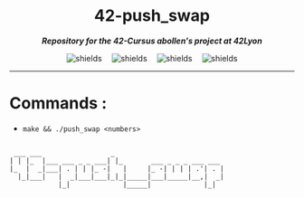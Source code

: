 <h1 align="center" id="title">42-push_swap</h1>

**_<p id="description" align="center"> Repository for the 42-Cursus abollen's project at 42Lyon </p>_**

<div align="center">
  <div style="display: flex; justify-content: space-between; width: 60%; max-width: 600px;">
    <img src="https://img.shields.io/github/languages/code-size/xhemylus/42-push_swap" alt="shields">
    <img src="https://img.shields.io/github/languages/count/xhemylus/42-push_swap" alt="shields">
    <img src="https://img.shields.io/github/languages/top/xhemylus/42-push_swap" alt="shields">
    <img src="https://img.shields.io/github/last-commit/xhemylus/42-push_swap" alt="shields">
  </div>
</div>

***

# Commands :

* ``make && ./push_swap <numbers>``

```                                                                                                         
                                                     
 ___ ___                 _                           
| | |_  |___ ___ _ _ ___| |_       ___ _ _ _ ___ ___ 
|_  |  _|___| . | | |_ -|   |     |_ -| | | | .'| . |
  |_|___|   |  _|___|___|_|_|_____|___|_____|__,|  _|
            |_|             |_____|             |_|  

```

